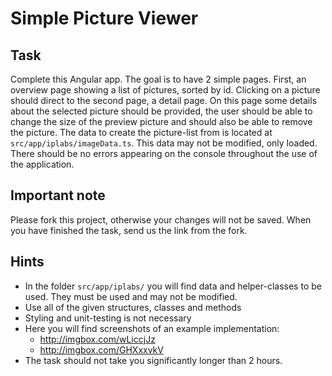 # Simple Picture Viewer
## Task
Complete this Angular app. The goal is to have 2 simple pages.
First, an overview page showing a list of pictures, sorted by id. Clicking on a picture should direct to the second page, a detail page. On this page some details about the selected picture should be provided, the user should be able to change the size of the preview picture and should also be able to remove the picture.
The data to create the picture-list from is located at `src/app/iplabs/imageData.ts`.
This data may not be modified, only loaded.
There should be no errors appearing on the console throughout the use of the application.

## Important note
Please fork this project, otherwise your changes will not be saved. When you have finished the task, send us the link from the fork.

## Hints
* In the folder `src/app/iplabs/` you will find data and helper-classes to be used. They must be used and may not be modified.
* Use all of the given structures, classes and methods
* Styling and unit-testing is not necessary
* Here you will find screenshots of an example implementation:
  * http://imgbox.com/wLiccjJz
  * http://imgbox.com/GHXxxvkV
* The task should not take you significantly longer than 2 hours.
